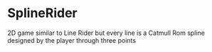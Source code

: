 # SplineRider
2D game similar to Line Rider but every line is a Catmull Rom spline designed by the player through three points
